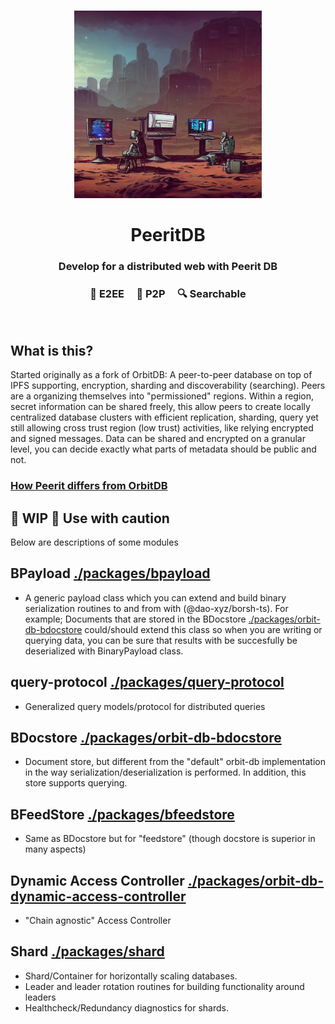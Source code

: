 
<br>
<p align="center">
    <img width="300" src="./peer.png"  alt="Peerit icon Icon">
</p>


<h1 align="center">
<strong>
   PeeritDB
   </strong>
</h1>

<h3 align="center">
    Develop for a distributed web with Peerit DB 
</h3>

<h3 align="center">🤫 E2EE &nbsp; &nbsp; 👯 P2P &nbsp; &nbsp; 🔍 Searchable</h3>
<br>


## What is this?
Started originally as a fork of OrbitDB: A peer-to-peer database on top of IPFS supporting, encryption, sharding and discoverability (searching). Peers are a organizing themselves into "permissioned" regions. Within a region, secret information can be shared freely, this allow peers to create locally centralized database clusters with efficient replication, sharding, query yet still allowing cross trust region (low trust) activities, like relying encrypted and signed messages. Data can be shared and encrypted on a granular level, you can decide exactly what parts of metadata should be public and not.

### [How Peerit differs from OrbitDB](./documentation/DIFFERENCE.md)

## 🚧 WIP 🚧  Use with caution
Below are descriptions of some modules

## BPayload [./packages/bpayload](bpayload)
- A generic payload class which you can extend and build binary serialization routines to and from with (@dao-xyz/borsh-ts). For example; Documents that are stored in the  BDocstore [./packages/orbit-db-bdocstore](bdocstore) could/should extend this class so when you are writing or querying data, you can be sure that results with be succesfully be deserialized with BinaryPayload class.

## query-protocol  [./packages/query-protocol](query-protocol)
- Generalized query models/protocol for distributed queries

## BDocstore [./packages/orbit-db-bdocstore](bdocstore)
- Document store, but different from the "default" orbit-db implementation in the way serialization/deserialization is performed. In addition, this store supports querying. 

## BFeedStore  [./packages/bfeedstore](bfeedstore)
- Same as BDocstore but for "feedstore" (though docstore is superior in many aspects)

## Dynamic Access Controller  [./packages/orbit-db-dynamic-access-controller](dca)
- "Chain agnostic" Access Controller

## Shard [./packages/shard](shard)
- Shard/Container for horizontally scaling databases. 
- Leader and leader rotation routines for building functionality around leaders
- Healthcheck/Redundancy diagnostics for shards.